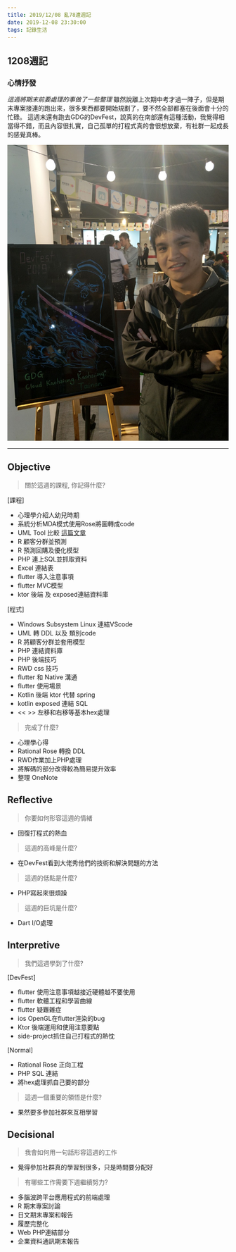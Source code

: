 ```yaml
---
title: 2019/12/08 亂78遭週記
date: 2019-12-08 23:30:00
tags: 記錄生活
---
```

## **1208週記**

### 心情抒發
*這週將期末前要處理的事做了一些整理*
雖然說離上次期中考才過一陣子，但是期末專案接連的跑出來，很多東西都要開始規劃了，要不然全部都塞在後面會十分的忙碌。
這週末還有跑去GDG的DevFest，說真的在南部還有這種活動，我覺得相當得不錯，而且內容很扎實，自己孤單的打程式真的會很想放棄，有社群一起成長的感覺真棒。
<!-- more -->
![](https://raw.githubusercontent.com/kidneyweakx/img-host/image/image/2019120801.jpg)


---
<!-- more -->
## **Objective**

> 關於這週的課程, 你記得什麼?

[課程]
- 心理學介紹人幼兒時期
- 系統分析MDA模式使用Rose將圖轉成code
- UML Tool 比較 [這篇文章](https://cloud.tencent.com/developer/article/1511009)
- R 顧客分群並預測
- R 預測回購及優化模型
- PHP 連上SQL並抓取資料
- Excel 連結表
- flutter 導入注意事項
- flutter MVC模型
- ktor 後端 及 exposed連結資料庫

[程式]
- Windows Subsystem Linux 連結VScode
- UML 轉 DDL 以及 類別code
- R 將顧客分群並套用模型
- PHP 連結資料庫
- PHP 後端技巧
- RWD css 技巧
- flutter 和 Native 溝通
- flutter 使用場景
- Kotlin 後端 ktor 代替 spring
- kotlin exposed 連結 SQL
- << >> 左移和右移等基本hex處理

> 完成了什麼?

- 心理學心得
- Rational Rose 轉換 DDL
- RWD作業加上PHP處理
- 將解碼的部分改得較為簡易提升效率
- 整理 OneNote


## **Reflective**

> 你要如何形容這週的情緒

* 回復打程式的熱血

> 這週的高峰是什麼?

* 在DevFest看到大佬秀他們的技術和解決問題的方法

> 這週的低點是什麼?

* PHP寫起來很煩躁

> 這週的巨坑是什麼?

* Dart I/O處理

## **Interpretive**

> 我們這週學到了什麼?

[DevFest]
- flutter 使用注意事項越接近硬體越不要使用
- flutter 軟體工程和學習曲線
- flutter 疑難雜症
- ios OpenGL在flutter渲染的bug
- Ktor 後端運用和使用注意要點
- side-project抓住自己打程式的熱忱

[Normal]
- Rational Rose 正向工程
- PHP SQL 連結
- 將hex處理抓自己要的部分

> 這週一個重要的領悟是什麼?

* 果然要多參加社群來互相學習

## **Decisional**

> 我會如何用一句話形容這週的工作

* 覺得參加社群真的學習到很多，只是時間要分配好

> 有哪些工作需要下週繼續努力?

- 多腦波跨平台應用程式的前端處理
- R 期末專案討論
- 日文期末專案和報告
- 履歷完整化
- Web PHP連結部分
- 企業資料通訊期末報告

